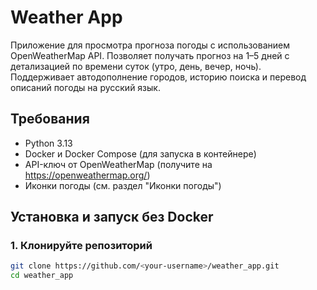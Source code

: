 # Weather App

Приложение для просмотра прогноза погоды с использованием OpenWeatherMap API. Позволяет получать прогноз на 1–5 дней с детализацией по времени суток (утро, день, вечер, ночь). Поддерживает автодополнение городов, историю поиска и перевод описаний погоды на русский язык.

## Требования

- Python 3.13
- Docker и Docker Compose (для запуска в контейнере)
- API-ключ от OpenWeatherMap (получите на https://openweathermap.org/)
- Иконки погоды (см. раздел "Иконки погоды")

## Установка и запуск без Docker

### 1. Клонируйте репозиторий

```bash
git clone https://github.com/<your-username>/weather_app.git
cd weather_app
